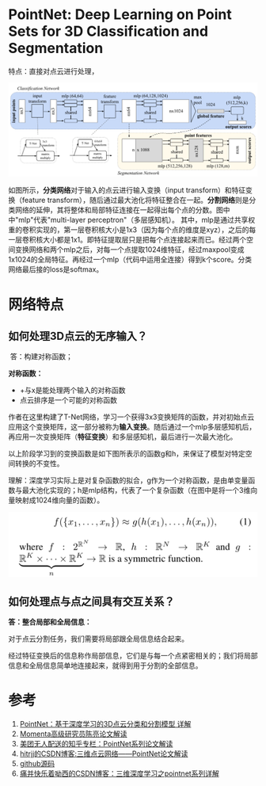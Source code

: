 # PointNet: Deep Learning on Point Sets for 3D Classification and Segmentation

特点：直接对点云进行处理，

![image-20200903084855990](img/image-20200903084855990.png)

如图所示，**分类网络**对于输入的点云进行输入变换（input transform）和特征变换（feature transform），随后通过最大池化将特征整合在一起。**分割网络**则是分类网络的延伸，其将整体和局部特征连接在一起得出每个点的分数。图中中"mlp"代表"multi-layer perceptron"（多层感知机）。
 其中，mlp是通过共享权重的卷积实现的，第一层卷积核大小是1x3（因为每个点的维度是xyz），之后的每一层卷积核大小都是1x1。即特征提取层只是把每个点连接起来而已。经过两个空间变换网络和两个mlp之后，对每一个点提取1024维特征，经过maxpool变成1x1024的全局特征。再经过一个mlp（代码中运用全连接）得到k个score。分类网络最后接的loss是softmax。

# 网络特点

## 如何处理3D点云的无序输入？ 

​		答：构建对称函数；

**对称函数：**

- +与x是能处理两个输入的对称函数
- 点云排序是一个可能的对称函数

作者在这里构建了T-Net网络，学习一个获得3x3变换矩阵的函数，并对初始点云应用这个变换矩阵，这一部分被称为**输入变换**。随后通过一个mlp多层感知机后，再应用一次变换矩阵（**特征变换**）和多层感知机，最后进行一次最大池化。

以上阶段学习到的变换函数是如下图所表示的函数g和h，来保证了模型对特定空间转换的不变性。

理解：深度学习实际上是对复杂函数的拟合，g作为一个对称函数，是由单变量函数与最大池化实现的；h是mlp结构，代表了一个复杂函数（在图中是将一个3维向量映射成1024维向量的函数）。

![image-20200903213506768](img/image-20200903213506768.png)

## 如何处理点与点之间具有交互关系？

**答：整合局部和全局信息：**

对于点云分割任务，我们需要将局部跟全局信息结合起来。

经过特征变换后的信息称作局部信息，它们是与每一个点紧密相关的；我们将局部信息和全局信息简单地连接起来，就得到用于分割的全部信息。



# 参考

1. [PointNet：基于深度学习的3D点云分类和分割模型 详解](https://www.jianshu.com/p/6a0fc51187c1)
2. [Momenta高级研究员陈亮论文解读](https://links.jianshu.com/go?to=https%3A%2F%2Fwww.leiphone.com%2Fnews%2F201708%2FehaRP2W7JpF1jG0P.html)
3. [美团无人配送的知乎专栏：PointNet系列论文解读](https://links.jianshu.com/go?to=https%3A%2F%2Fzhuanlan.zhihu.com%2Fp%2F44809266)
4. [hitrjj的CSDN博客:三维点云网络——PointNet论文解读](https://links.jianshu.com/go?to=https%3A%2F%2Fblog.csdn.net%2Fu014636245%2Farticle%2Fdetails%2F82755966)
5. [github源码](https://links.jianshu.com/go?to=https%3A%2F%2Fgithub.com%2Fcharlesq34%2Fpointnet%2Fblob%2Fmaster%2F)
6. [痛并快乐着呦西的CSDN博客：三维深度学习之pointnet系列详解](https://links.jianshu.com/go?to=https%3A%2F%2Fblog.csdn.net%2Fqq_15332903%2Farticle%2Fdetails%2F80224387)

